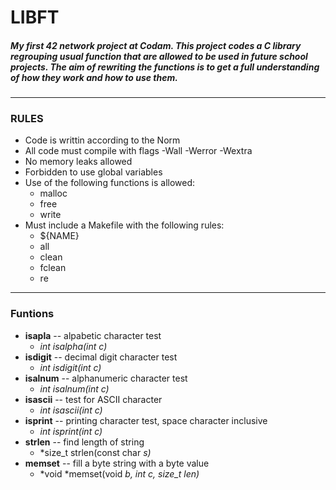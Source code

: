 # LIBFT

##### My first 42 network project at Codam. This project codes a C library regrouping usual function that are allowed to be used in future school projects. The aim of rewriting the functions is to get a full understanding of how they work and how to use them.

***

### RULES
* Code is writtin according to the Norm
* All code must compile with flags -Wall -Werror -Wextra
* No memory leaks allowed
* Forbidden to use global variables
* Use of the following functions is allowed:
    * malloc
    * free
    * write
* Must include a Makefile with the following rules:
    * ${NAME}
    * all
    * clean
    * fclean
    * re

***
### Funtions
* **isapla** -- alpabetic character test
    * *int isalpha(int c)*
* **isdigit** -- decimal digit character test
    * *int isdigit(int c)*
* **isalnum** -- alphanumeric character test
    * *int isalnum(int c)*
* **isascii** -- test for ASCII character
    * *int isascii(int c)*
* **isprint** -- printing character test, space character inclusive
    * *int isprint(int c)*
* **strlen** -- find length of string
    * *size_t strlen(const char *s)*
* **memset** -- fill a byte string with a byte value
    * *void *memset(void *b, int c, size_t len)*
